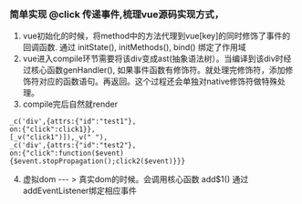### 简单实现 @click 传递事件,梳理vue源码实现方式，
1. vue初始化的时候，将method中的方法代理到vue[key]的同时修饰了事件的回调函数.
通过 initState(), initMethods(), bind() 绑定了作用域
2. vue进入compile环节需要将该div变成ast(抽象语法树）。当编译到该div时经过核心函数genHandler(), 如果事件函数有修饰符。就处理完修饰符，添加修饰符对应的函数语句。再返回。这个过程还会单独对native修饰符做特殊处理。
3. compile完后自然就render
```
_c('div',{attrs:{"id":"test1"},
on:{"click":click1}},
[_v("click1")]),_v(" "),
_c('div',{attrs:{"id":"test2"},
on:{"click":function($event){$event.stopPropagation();click2($event)}}}
```
4. 虚拟dom --- > 真实dom的时候。会调用核心函数 add$1() 通过addEventListener绑定相应事件